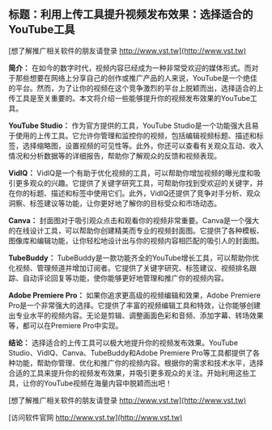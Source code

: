 ## **标题：利用上传工具提升视频发布效果：选择适合的YouTube工具**

[想了解推广相关软件的朋友请登录 http://www.vst.tw](http://www.vst.tw)

**简介：**
在如今的数字时代，视频内容已经成为一种非常受欢迎的媒体形式。而对于那些想要在网络上分享自己的创作或推广产品的人来说，YouTube是一个绝佳的平台。然而，为了让你的视频在这个竞争激烈的平台上脱颖而出，选择适合的上传工具是至关重要的。本文将介绍一些能够提升你的视频发布效果的YouTube工具。

**YouTube Studio：**
作为官方提供的工具，YouTube Studio是一个功能强大且易于使用的上传工具。它允许你管理和监控你的视频，包括编辑视频标题、描述和标签，选择缩略图，设置视频的可见性等。此外，你还可以查看有关观众互动、收入情况和分析数据等的详细报告，帮助你了解观众的反馈和视频表现。

**VidIQ：**
VidIQ是一个有助于优化视频的工具，可以帮助你增加视频的曝光度和吸引更多观众的兴趣。它提供了关键字研究工具，可帮助你找到受欢迎的关键字，并在你的标题、描述和标签中使用它们。此外，VidIQ还提供了竞争对手分析、观众洞察、标签建议等功能，让你更好地了解你的目标受众和市场动态。

**Canva：**
封面图对于吸引观众点击和观看你的视频非常重要。Canva是一个强大的在线设计工具，可以帮助你创建精美而专业的视频封面图。它提供了各种模板、图像库和编辑功能，让你轻松地设计出与你的视频内容相匹配的吸引人的封面图。

**TubeBuddy：**
TubeBuddy是一款功能齐全的YouTube增长工具，可以帮助你优化视频、管理频道并增加订阅者。它提供了关键字研究、标签建议、视频排名跟踪、自动评论回复等功能，使你能够更好地管理和推广你的视频内容。

**Adobe Premiere Pro：**
如果你追求更高级的视频编辑和效果，Adobe Premiere Pro是一个非常强大的选择。它提供了丰富的视频编辑工具和特效，让你能够创建出专业水平的视频内容。无论是剪辑、调整画面色彩和音频、添加字幕、转场效果等，都可以在Premiere Pro中实现。

**结论：**
选择适合的上传工具可以极大地提升你的视频发布效果。YouTube Studio、VidIQ、Canva、TubeBuddy和Adobe Premiere Pro等工具都提供了各种功能，帮助你管理、优化和推广你的视频内容。根据你的需求和技术水平，选择合适的工具来提升你的视频发布效果，并吸引更多观众的关注。开始利用这些工具，让你的YouTube视频在海量内容中脱颖而出吧！

[想了解推广相关软件的朋友请登录 http://www.vst.tw](http://www.vst.tw)


[访问软件官网 http://www.vst.tw](http://www.vst.tw)
